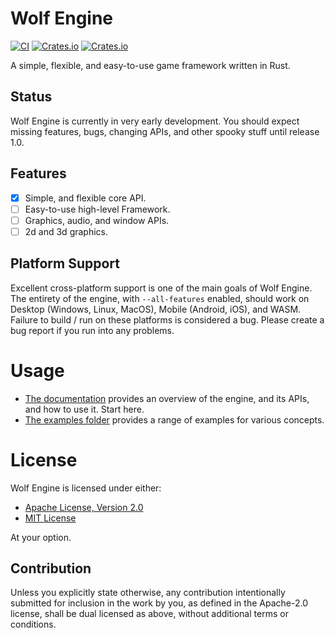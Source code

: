 # Wolf Engine

[![CI](https://github.com/AlexiWolf/wolf_engine/actions/workflows/ci.yml/badge.svg)](https://github.com/AlexiWolf/wolf_engine/actions/workflows/ci.yml)
[![Crates.io](https://img.shields.io/crates/l/wolf_engine)](https://github.com/AlexiWolf/wolf_engine#license)
[![Crates.io](https://img.shields.io/crates/v/wolf_engine)](https://crates.io/crates/wolf_engine)

A simple, flexible, and easy-to-use game framework written in Rust.

## Status

Wolf Engine is currently in very early development.  You should expect missing features, bugs, changing APIs, and other
spooky stuff until release 1.0.

## Features

- [x] Simple, and flexible core API.
- [ ] Easy-to-use high-level Framework. 
- [ ] Graphics, audio, and window APIs.
- [ ] 2d and 3d graphics.

## Platform Support 

Excellent cross-platform support is one of the main goals of Wolf Engine.  The entirety of the engine, with
`--all-features` enabled, should work on Desktop (Windows, Linux, MacOS), Mobile (Android, iOS), and WASM. Failure to 
build / run on these platforms is considered a bug.  Please create a bug report if you run into any problems.

# Usage

- [The documentation](https://docs.rs/wolf_engine/latest/wolf_engine/) provides an overview of the engine, and its 
  APIs, and how to use it. Start here.
- [The examples folder](https://github.com/AlexiWolf/wolf_engine/tree/main/examples) provides a range of examples for 
  various concepts.

# License

Wolf Engine is licensed under either:

- [Apache License, Version 2.0](LICENSE-APACHE)
- [MIT License](LICENSE-MIT)

At your option.

## Contribution

Unless you explicitly state otherwise, any contribution intentionally submitted for inclusion in the work by you, as 
defined in the Apache-2.0 license, shall be dual licensed as above, without additional terms or conditions.

